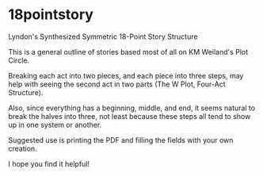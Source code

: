 # 18pointstory
Lyndon's Synthesized Symmetric 18-Point Story Structure

This is a general outline of stories based most of all on KM Weiland's Plot Circle.

Breaking each act into two pieces, and each piece into three steps, may help with seeing the second act in two parts (The W Plot, Four-Act Structure).

Also, since everything has a beginning, middle, and end, it seems natural to break the halves into three, not least because these steps all tend to show up in one system or another.

Suggested use is printing the PDF and filling the fields with your own creation.

I hope you find it helpful!
